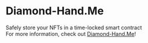 # Diamond-Hand.Me
Safely store your NFTs in a time-locked smart contract \
For more information, check out [Diamond-Hand.Me](https://diamond-hand.me)!
